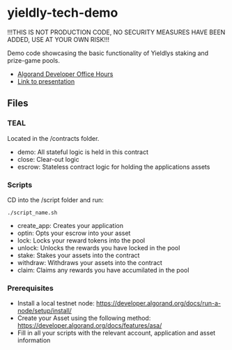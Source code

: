 # yieldly-tech-demo

!!!THIS IS NOT PRODUCTION CODE, NO SECURITY MEASURES HAVE BEEN ADDED, USE AT YOUR OWN RISK!!!

Demo code showcasing the basic functionality of Yieldlys staking and prize-game pools.

* [Algorand Developer Office Hours](https://www.youtube.com/watch?v=uPjHarsK3DU&t=2089s&ab_channel=Algorand)
* [Link to presentation](https://docs.google.com/presentation/d/1M4XVdl2DdJX1EK5M1vP775Swg2Ij3HxzJg9c8H-waRQ/edit)

## Files

### TEAL
Located in the /contracts folder.

* demo: All stateful logic is held in this contract 
* close: Clear-out logic
* escrow: Stateless contract logic for holding the applications assets

### Scripts
CD into the /script folder and run:

```
./script_name.sh
```

* create_app: Creates your application
* optin: Opts your escrow into your asset
* lock: Locks your reward tokens into the pool
* unlock: Unlocks the rewards you have locked in the pool
* stake: Stakes your assets into the contract
* withdraw: Withdraws your assets into the contract
* claim: Claims any rewards you have accumilated in the pool

### Prerequisites
* Install a local testnet node: https://developer.algorand.org/docs/run-a-node/setup/install/ 
* Create your Asset using the following method: https://developer.algorand.org/docs/features/asa/
* Fill in all your scripts with the relevant account, application and asset information